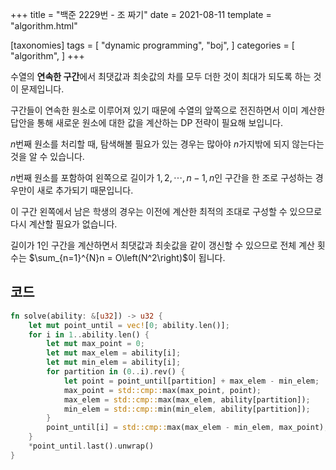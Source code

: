 +++
title = "백준 2229번 - 조 짜기"
date = 2021-08-11
template = "algorithm.html"

[taxonomies]
tags = [
    "dynamic programming",
    "boj",
]
categories = [
    "algorithm",
]
+++

수열의 **연속한 구간**에서 최댓값과 최솟값의 차를 모두 더한 것이 최대가 되도록 하는 것이 문제입니다.

구간들이 연속한 원소로 이루어져 있기 때문에 수열의 앞쪽으로 전진하면서
이미 계산한 답안을 통해 새로운 원소에 대한 값을 계산하는 DP 전략이 필요해 보입니다.

$n$번째 원소를 처리할 때, 탐색해볼 필요가 있는 경우는 많아야 $n$가지밖에 되지 않는다는 것을 알 수 있습니다.

$n$번째 원소를 포함하여 왼쪽으로 길이가 $1, 2, \cdots, n - 1, n$인 구간을 한 조로 구성하는 경우만이 새로 추가되기 때문입니다.

이 구간 왼쪽에서 남은 학생의 경우는 이전에 계산한 최적의 조대로 구성할 수 있으므로 다시 계산할 필요가 없습니다.

길이가 $1$인 구간을 계산하면서 최댓값과 최솟값을 같이 갱신할 수 있으므로
전체 계산 횟수는 $\sum_{n=1}^{N}n = O\left(N^2\right)$이 됩니다.


코드
---
```rust
fn solve(ability: &[u32]) -> u32 {
    let mut point_until = vec![0; ability.len()];
    for i in 1..ability.len() {
        let mut max_point = 0;
        let mut max_elem = ability[i];
        let mut min_elem = ability[i];
        for partition in (0..i).rev() {
            let point = point_until[partition] + max_elem - min_elem;
            max_point = std::cmp::max(max_point, point);
            max_elem = std::cmp::max(max_elem, ability[partition]);
            min_elem = std::cmp::min(min_elem, ability[partition]);
        }
        point_until[i] = std::cmp::max(max_elem - min_elem, max_point);
    }
    *point_until.last().unwrap()
}
```